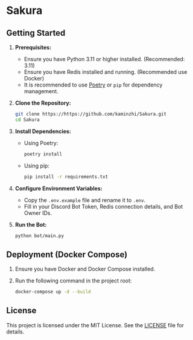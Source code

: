 # Sakura

## Getting Started

1. **Prerequisites:**

   - Ensure you have Python 3.11 or higher installed. (Recommended: 3.11)
   - Ensure you have Redis installed and running. (Recommended use Docker)
   - It is recommended to use [Poetry](https://python-poetry.org/) or `pip` for dependency management.

2. **Clone the Repository:**

   ```bash
   git clone https://https://github.com/kaminzhi/Sakura.git
   cd Sakura
   ```

3. **Install Dependencies:**

   - Using Poetry:

     ```bash
     poetry install
     ```

   - Using pip:

     ```bash
     pip install -r requirements.txt
     ```

4. **Configure Environment Variables:**

   - Copy the `.env.example` file and rename it to `.env`.
   - Fill in your Discord Bot Token, Redis connection details, and Bot Owner IDs.

5. **Run the Bot:**

   ```bash
   python bot/main.py
   ```

## Deployment (Docker Compose)

1. Ensure you have Docker and Docker Compose installed.
2. Run the following command in the project root:

   ```bash
   docker-compose up -d --build
   ```

## License

This project is licensed under the MIT License. See the [LICENSE](LICENSE) file for details.
